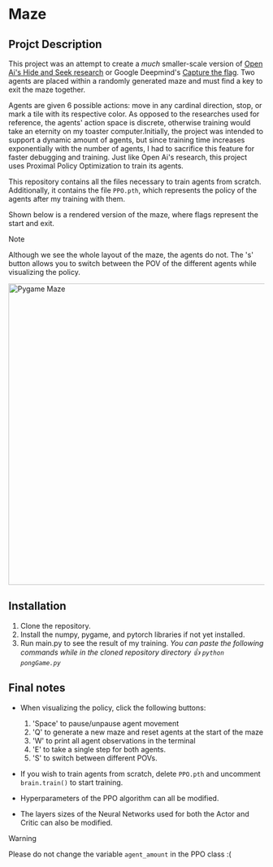 # Maze
## Projct Description
This project was an attempt to create a *much* smaller-scale version of [Open Ai's Hide and Seek research](https://openai.com/index/emergent-tool-use/) or Google Deepmind's [Capture the flag](https://deepmind.google/discover/blog/capture-the-flag-the-emergence-of-complex-cooperative-agents/). Two agents are placed within a randomly generated maze and must find a key to exit the maze together. 

Agents are given 6 possible actions: move in any cardinal direction, stop, or mark a tile with its respective color. As opposed to the researches used for reference, the agents' action space is discrete, otherwise training would take an eternity on my toaster computer.Initially, the project was intended to support a dynamic amount of agents, but since training time increases exponentially with the number of agents, I had to sacrifice this feature for faster debugging and training. Just like Open Ai's research, this project uses Proximal Policy Optimization to train its agents.

This repository contains all the files necessary to train agents from scratch. Additionally, it contains the file `PPO.pth`, which represents the policy of the agents after my training with them.

Shown below is a rendered version of the maze, where flags represent the start and exit. 
> [!NOTE]
> Although we see the whole layout of the maze, the agents do not.
> The 's' button allows you to switch between the POV of the different agents while visualizing the policy.
<img width="593" alt="Pygame Maze" src="https://github.com/user-attachments/assets/513f439b-2ab0-4eab-88b8-60ea3816aa38">


## Installation
1.  Clone the repository.
2.  Install the numpy, pygame, and pytorch libraries if not yet installed.
3.  Run main.py to see the result of my training.  _You can paste the following commands while in the cloned repository directory 👍  `python pongGame.py`_

## Final notes
- When visualizing the policy, click the following buttons:
  1. 'Space' to pause/unpause agent movement
  2. 'Q' to generate a new maze and reset agents at the start of the maze
  3. 'W' to print all agent observations in the terminal
  4. 'E' to take a single step for both agents.
  5. 'S' to switch between different POVs.

- If you wish to train agents from scratch, delete `PPO.pth` and uncomment `brain.train()` to start training.
- Hyperparameters of the PPO algorithm can all be modified.
- The layers sizes of the Neural Networks used for both the Actor and Critic can also be modified.

> [!WARNING]
> Please do not change the variable `agent_amount` in the PPO class :(
